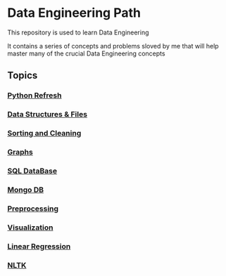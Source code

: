 # Data Engineering Path

This repository is used to learn Data Engineering

It contains a series of concepts and problems sloved by me that will help master many of the crucial Data Engineering concepts

## Topics

### [Python Refresh](/1.%20PythonRefresh/)

### [Data Structures & Files](/2.%20DataStructures%20%26%20Files)

### [Sorting and Cleaning](/3.%20Sorting%20and%20Cleaning)

### [Graphs](/4.%20Graphs)

### [SQL DataBase](/5.%20SQL%20DataBase)

### [Mongo DB](/6.%20Mongo%20DB)

### [Preprocessing](/7.%20Preprocessing)

### [Visualization](/8.%20Visualization)

### [Linear Regression](/9.%20Linear%20Regression)

### [NLTK](/10.%20NLTK)
